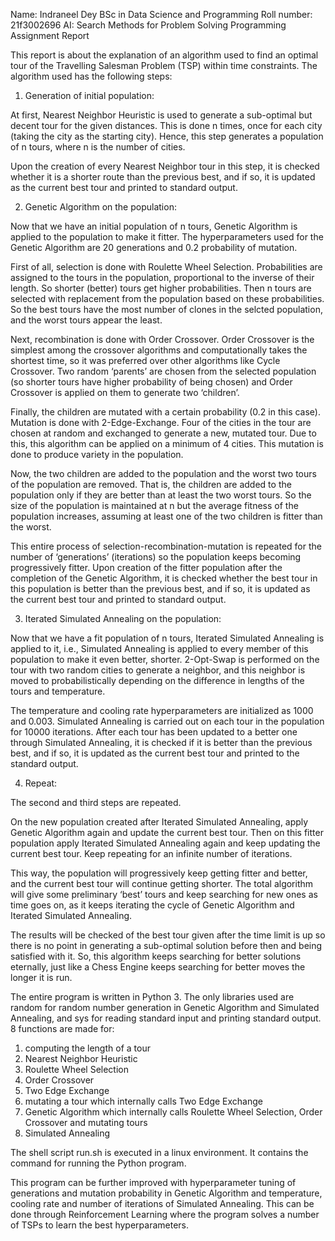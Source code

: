 Name: Indraneel Dey BSc in Data Science and Programming
Roll number: 21f3002696 
AI: Search Methods for Problem Solving
Programming Assignment Report

This report is about the explanation of an algorithm used to find an optimal tour of the Travelling Salesman Problem (TSP) within time constraints. The algorithm used has the following steps:

1. Generation of initial population:

At first, Nearest Neighbor Heuristic is used to generate a sub-optimal but decent tour for the given distances. This is done n times, once for each city (taking the city as the starting city). Hence, this step generates a population of n tours, where n is the number of cities.

Upon the creation of every Nearest Neighbor tour in this step, it is checked whether it is a shorter route than the previous best, and if so, it is updated as the current best tour and printed to standard output.

2. Genetic Algorithm on the population:

Now that we have an initial population of n tours, Genetic Algorithm is applied to the population to make it fitter. The hyperparameters used for the Genetic Algorithm are 20 generations and 0.2 probability of mutation.

First of all, selection is done with Roulette Wheel Selection. Probabilities are assigned to the tours in the population, proportional to the inverse of their length. So shorter (better) tours get higher probabilities. Then n tours are selected with replacement from the population based on these probabilities. So the best tours have the most number of clones in the selcted population, and the worst tours appear the least.

Next, recombination is done with Order Crossover. Order Crossover is the simplest among the crossover algorithms and computationally takes the shortest time, so it was preferred over other algorithms like Cycle Crossover. Two random ‘parents’ are chosen from the selected population (so shorter tours have higher probability of being chosen) and Order Crossover is applied on them to generate two ‘children’.

Finally, the children are mutated with a certain probability (0.2 in this case). Mutation is done with 2-Edge-Exchange. Four of the cities in the tour are chosen at random and exchanged to generate a new, mutated tour. Due to this, this algorithm can be applied on a minimum of 4 cities. This mutation is done to produce variety in the population.

Now, the two children are added to the population and the worst two tours of the population are removed. That is, the children are added to the population only if they are
better than at least the two worst tours. So the size of the population is maintained at n but the average fitness of the population increases, assuming at least one of the two children is fitter than the worst.

This entire process of selection-recombination-mutation is repeated for the number of ‘generations’ (iterations) so the population keeps becoming progressively fitter.
Upon creation of the fitter population after the completion of the Genetic Algorithm, it is checked whether the best tour in this population is better than the previous best, and if so, it is updated as the current best tour and printed to standard output.

3. Iterated Simulated Annealing on the population:

Now that we have a fit population of n tours, Iterated Simulated Annealing is applied to it, i.e., Simulated Annealing is applied to every member of this population to make it even better, shorter. 2-Opt-Swap is performed on the tour with two random cities to generate a neighbor, and this neighbor is moved to probabilistically depending on the difference in lengths of the tours and temperature.

The temperature and cooling rate hyperparameters are initialized as 1000 and 0.003. Simulated Annealing is carried out on each tour in the population for 10000 iterations.
After each tour has been updated to a better one through Simulated Annealing, it is checked if it is better than the previous best, and if so, it is updated as the current best tour and printed to the standard output.

4. Repeat:

The second and third steps are repeated.

On the new population created after Iterated Simulated Annealing, apply Genetic Algorithm again and update the current best tour. Then on this fitter population apply Iterated Simulated Annealing again and keep updating the current best tour. Keep repeating for an infinite number of iterations.

This way, the population will progressively keep getting fitter and better, and the current best tour will continue getting shorter. The total algorithm will give some preliminary ‘best’ tours and keep searching for new ones as time goes on, as it keeps iterating the cycle of Genetic Algorithm and Iterated Simulated Annealing.

The results will be checked of the best tour given after the time limit is up so there is no point in generating a sub-optimal solution before then and being satisfied with it. So, this algorithm keeps searching for better solutions eternally, just like a Chess Engine keeps searching for better moves the longer it is run.

The entire program is written in Python 3. The only libraries used are random for random number generation in Genetic Algorithm and Simulated Annealing, and sys for reading standard input and printing standard output. 8 functions are made for:

1. computing the length of a tour
2. Nearest Neighbor Heuristic
3. Roulette Wheel Selection
4. Order Crossover
5. Two Edge Exchange
6. mutating a tour which internally calls Two Edge Exchange
7. Genetic Algorithm which internally calls Roulette Wheel Selection, Order Crossover and mutating tours
8. Simulated Annealing

The shell script run.sh is executed in a linux environment. It contains the command for running the Python program.

This program can be further improved with hyperparameter tuning of generations and mutation probability in Genetic Algorithm and temperature, cooling rate and number of iterations of Simulated Annealing. This can be done through Reinforcement Learning where the program solves a number of TSPs to learn the best hyperparameters.
